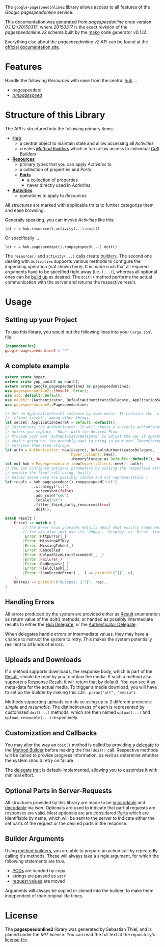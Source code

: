 <!---
DO NOT EDIT !
This file was generated automatically from 'src/mako/api/README.md.mako'
DO NOT EDIT !
-->
The `google-pagespeedonline2` library allows access to all features of the *Google pagespeedonline* service.

This documentation was generated from *pagespeedonline* crate version *0.1.12+20150317*, where *20150317* is the exact revision of the *pagespeedonline:v2* schema built by the [mako](http://www.makotemplates.org/) code generator *v0.1.12*.

Everything else about the *pagespeedonline* *v2* API can be found at the
[official documentation site](https://developers.google.com/speed/docs/insights/v2/getting-started).
# Features

Handle the following *Resources* with ease from the central [hub](http://byron.github.io/google-apis-rs/google_pagespeedonline2/struct.Pagespeedonline.html) ... 

* pagespeedapi
 * [*runpagespeed*](http://byron.github.io/google-apis-rs/google_pagespeedonline2/struct.PagespeedapiRunpagespeedCall.html)




# Structure of this Library

The API is structured into the following primary items:

* **[Hub](http://byron.github.io/google-apis-rs/google_pagespeedonline2/struct.Pagespeedonline.html)**
    * a central object to maintain state and allow accessing all *Activities*
    * creates [*Method Builders*](http://byron.github.io/google-apis-rs/google_pagespeedonline2/trait.MethodsBuilder.html) which in turn
      allow access to individual [*Call Builders*](http://byron.github.io/google-apis-rs/google_pagespeedonline2/trait.CallBuilder.html)
* **[Resources](http://byron.github.io/google-apis-rs/google_pagespeedonline2/trait.Resource.html)**
    * primary types that you can apply *Activities* to
    * a collection of properties and *Parts*
    * **[Parts](http://byron.github.io/google-apis-rs/google_pagespeedonline2/trait.Part.html)**
        * a collection of properties
        * never directly used in *Activities*
* **[Activities](http://byron.github.io/google-apis-rs/google_pagespeedonline2/trait.CallBuilder.html)**
    * operations to apply to *Resources*

All *structures* are marked with applicable traits to further categorize them and ease browsing.

Generally speaking, you can invoke *Activities* like this:

```Rust,ignore
let r = hub.resource().activity(...).doit()
```

Or specifically ...

```ignore
let r = hub.pagespeedapi().runpagespeed(...).doit()
```

The `resource()` and `activity(...)` calls create [builders][builder-pattern]. The second one dealing with `Activities` 
supports various methods to configure the impending operation (not shown here). It is made such that all required arguments have to be 
specified right away (i.e. `(...)`), whereas all optional ones can be [build up][builder-pattern] as desired.
The `doit()` method performs the actual communication with the server and returns the respective result.

# Usage

## Setting up your Project

To use this library, you would put the following lines into your `Cargo.toml` file:

```toml
[dependencies]
google-pagespeedonline2 = "*"
```

## A complete example

```Rust
extern crate hyper;
extern crate yup_oauth2 as oauth2;
extern crate google_pagespeedonline2 as pagespeedonline2;
use pagespeedonline2::{Result, Error};
use std::default::Default;
use oauth2::{Authenticator, DefaultAuthenticatorDelegate, ApplicationSecret, MemoryStorage};
use pagespeedonline2::Pagespeedonline;

// Get an ApplicationSecret instance by some means. It contains the `client_id` and 
// `client_secret`, among other things.
let secret: ApplicationSecret = Default::default();
// Instantiate the authenticator. It will choose a suitable authentication flow for you, 
// unless you replace  `None` with the desired Flow.
// Provide your own `AuthenticatorDelegate` to adjust the way it operates and get feedback about 
// what's going on. You probably want to bring in your own `TokenStorage` to persist tokens and
// retrieve them from storage.
let auth = Authenticator::new(&secret, DefaultAuthenticatorDelegate,
                              hyper::Client::new(),
                              <MemoryStorage as Default>::default(), None);
let mut hub = Pagespeedonline::new(hyper::Client::new(), auth);
// You can configure optional parameters by calling the respective setters at will, and
// execute the final call using `doit()`.
// Values shown here are possibly random and not representative !
let result = hub.pagespeedapi().runpagespeed("url")
             .strategy("sit")
             .screenshot(false)
             .add_rule("sed")
             .locale("et")
             .filter_third_party_resources(true)
             .doit();

match result {
    Err(e) => match e {
        // The Error enum provides details about what exactly happened.
        // You can also just use its `Debug`, `Display` or `Error` traits
         Error::HttpError(_)
        |Error::MissingAPIKey
        |Error::MissingToken(_)
        |Error::Cancelled
        |Error::UploadSizeLimitExceeded(_, _)
        |Error::Failure(_)
        |Error::BadRequest(_)
        |Error::FieldClash(_)
        |Error::JsonDecodeError(_, _) => println!("{}", e),
    },
    Ok(res) => println!("Success: {:?}", res),
}

```
## Handling Errors

All errors produced by the system are provided either as [Result](http://byron.github.io/google-apis-rs/google_pagespeedonline2/enum.Result.html) enumeration as return value of 
the doit() methods, or handed as possibly intermediate results to either the 
[Hub Delegate](http://byron.github.io/google-apis-rs/google_pagespeedonline2/trait.Delegate.html), or the [Authenticator Delegate](http://byron.github.io/google-apis-rs/google_pagespeedonline2/../yup-oauth2/trait.AuthenticatorDelegate.html).

When delegates handle errors or intermediate values, they may have a chance to instruct the system to retry. This 
makes the system potentially resilient to all kinds of errors.

## Uploads and Downloads
If a method supports downloads, the response body, which is part of the [Result](http://byron.github.io/google-apis-rs/google_pagespeedonline2/enum.Result.html), should be
read by you to obtain the media.
If such a method also supports a [Response Result](http://byron.github.io/google-apis-rs/google_pagespeedonline2/trait.ResponseResult.html), it will return that by default.
You can see it as meta-data for the actual media. To trigger a media download, you will have to set up the builder by making
this call: `.param("alt", "media")`.

Methods supporting uploads can do so using up to 2 different protocols: 
*simple* and *resumable*. The distinctiveness of each is represented by customized 
`doit(...)` methods, which are then named `upload(...)` and `upload_resumable(...)` respectively.

## Customization and Callbacks

You may alter the way an `doit()` method is called by providing a [delegate](http://byron.github.io/google-apis-rs/google_pagespeedonline2/trait.Delegate.html) to the 
[Method Builder](http://byron.github.io/google-apis-rs/google_pagespeedonline2/trait.CallBuilder.html) before making the final `doit()` call. 
Respective methods will be called to provide progress information, as well as determine whether the system should 
retry on failure.

The [delegate trait](http://byron.github.io/google-apis-rs/google_pagespeedonline2/trait.Delegate.html) is default-implemented, allowing you to customize it with minimal effort.

## Optional Parts in Server-Requests

All structures provided by this library are made to be [enocodable](http://byron.github.io/google-apis-rs/google_pagespeedonline2/trait.RequestValue.html) and 
[decodable](http://byron.github.io/google-apis-rs/google_pagespeedonline2/trait.ResponseResult.html) via *json*. Optionals are used to indicate that partial requests are responses 
are valid.
Most optionals are are considered [Parts](http://byron.github.io/google-apis-rs/google_pagespeedonline2/trait.Part.html) which are identifiable by name, which will be sent to 
the server to indicate either the set parts of the request or the desired parts in the response.

## Builder Arguments

Using [method builders](http://byron.github.io/google-apis-rs/google_pagespeedonline2/trait.CallBuilder.html), you are able to prepare an action call by repeatedly calling it's methods.
These will always take a single argument, for which the following statements are true.

* [PODs][wiki-pod] are handed by copy
* strings are passed as `&str`
* [request values](http://byron.github.io/google-apis-rs/google_pagespeedonline2/trait.RequestValue.html) are moved

Arguments will always be copied or cloned into the builder, to make them independent of their original life times.

[wiki-pod]: http://en.wikipedia.org/wiki/Plain_old_data_structure
[builder-pattern]: http://en.wikipedia.org/wiki/Builder_pattern
[google-go-api]: https://github.com/google/google-api-go-client

# License
The **pagespeedonline2** library was generated by Sebastian Thiel, and is placed 
under the *MIT* license.
You can read the full text at the repository's [license file][repo-license].

[repo-license]: https://github.com/Byron/google-apis-rs/LICENSE.md
